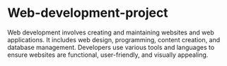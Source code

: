 # Web-development-project
Web development involves creating and maintaining websites and web applications. It includes web design, programming, content creation, and database management. Developers use various tools and languages to ensure websites are functional, user-friendly, and visually appealing.
